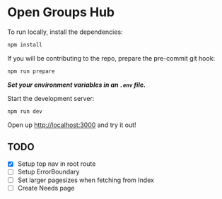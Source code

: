 # Open Groups Hub

To run locally, install the dependencies:

```sh
npm install
```

If you will be contributing to the repo, prepare the pre-commit git hook:

```sh
npm run prepare
```

_**Set your environment variables in an `.env` file.**_

Start the development server:

```sh
npm run dev
```

Open up [http://localhost:3000](http://localhost:3000) and try it out!

## TODO

- [x] Setup top nav in root route
- [ ] Setup ErrorBoundary
- [ ] Set larger pagesizes when fetching from Index
- [ ] Create Needs page
